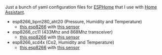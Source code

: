 Just a bunch of yaml configuration files for [ESPHome](https://esphome.io/) that I use with [Home Assistant](https://www.home-assistant.io/).


* esp8266_bpm280_aht20 (Pressure, Humidity and Temperature)
  * [this esp8266](https://nl.aliexpress.com/item/1005007877904928.html) with [this sensor](https://nl.aliexpress.com/item/1005006869178103.html)
* esp8266_cc11 (433Mhz and 868Mhz transceiver)
  * [this esp8266](https://nl.aliexpress.com/item/1005007877904928.html) with [this sensor](https://nl.aliexpress.com/item/1005003781140201.html)
* esp8266_scd4x (Co2, Humidity and Temperature)
  * [this esp8266](https://nl.aliexpress.com/item/1005007877904928.html) with [this sensor](https://nl.aliexpress.com/item/1005008696769890.html)

